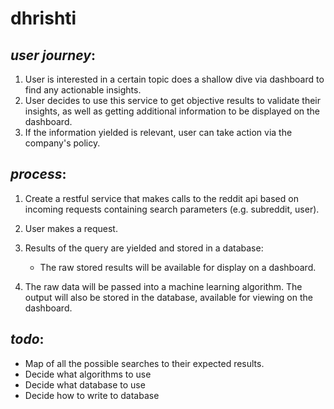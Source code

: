# dhrishti

## _user journey_:
1) User is interested in a certain topic does a shallow dive via dashboard to find any actionable insights.
2) User decides to use this service to get objective results to validate their insights, as well as getting additional information to be displayed on the dashboard.
3) If the information yielded is relevant, user can take action via the company's policy.

## _process_:

1) Create a restful service that makes calls to the reddit api based on incoming requests containing search parameters (e.g. subreddit, user).

2) User makes a request.

3) Results of the query are yielded and stored in a database:
    
    * The raw stored results will be available for display on a dashboard.
4) The raw data will be passed into a machine learning algorithm. The output will also be stored in the database, available for viewing on the dashboard.

## _todo_:

- Map of all the possible searches to their expected results.
- Decide what algorithms to use
- Decide what database to use
- Decide how to write to database


